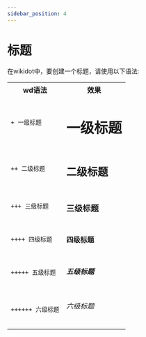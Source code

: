 ```yaml
---
sidebar_position: 4
---
```


# 标题
在wikidot中，要创建一个标题，请使用以下语法:
<table>
<tr>
<th>wd语法</th>
<th>效果</th>
</tr>
  <tr>
    <td><code>+ 一级标题</code></td>
    <td><h1>一级标题</h1></td>
  </tr>
  <tr>
    <td><code>++ 二级标题</code></td>
    <td><h2>二级标题</h2></td>
  </tr>
  <tr>
    <td><code>+++ 三级标题</code></td>
    <td><h3>三级标题</h3></td>
  </tr>
  <tr>
    <td><code>++++ 四级标题</code></td>
    <td><h4>四级标题</h4></td>
  </tr>
  <tr>
    <td><code>+++++ 五级标题</code></td>
    <td><h5>五级标题</h5></td>
  </tr>
  <tr>
    <td><code>++++++ 六级标题</code></td>
    <td><h6>六级标题</h6></td>
  </tr>
</table>
